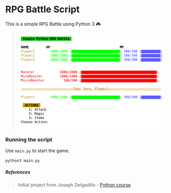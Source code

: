 # RPG Battle Script
This is a simple RPG Battle using Python 3  :video_game:


> ![screenshots](img.png)


### Running the script
Use `main.py` to start the game.

```
python3 main.py
```

##### References
> Initial project from Joseph Delgadillo - [Python course
](https://jtdigital.teachable.com)

